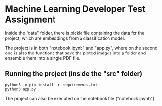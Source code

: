 # Machine Learning Developer Test Assignment

Inside the "data" folder, there is pickle file containing the data for the project, which are embeddings from a classification model. 

The project is in both "notebook.ipynb" and "app.py", where on the second one is also the functions that save the ploted images into a folder and ensemble them into a single PDF file.

## Running the project (inside the "src" folder) 
```shell
python3 -m pip install -r requirements.txt
python3 app.py
```

The project can also be executed on the notebook file ("notebook.ipynb").